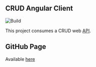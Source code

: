 ## CRUD Angular Client

![Build](https://github.com/BtCellNet18/CRUD_Angular_Client/workflows/Build/badge.svg)

This project consumes a CRUD web [API](https://github.com/BtCellNet18/CRUD).

## GitHub Page

Available [here](https://btcellnet18.github.io/CRUD_Angular_Client/)
